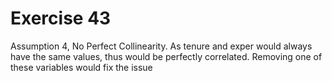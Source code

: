 # Exercise 43

Assumption 4, No Perfect Collinearity. As tenure and exper would always have the same values, thus would be perfectly correlated. Removing one of these variables would fix the issue
